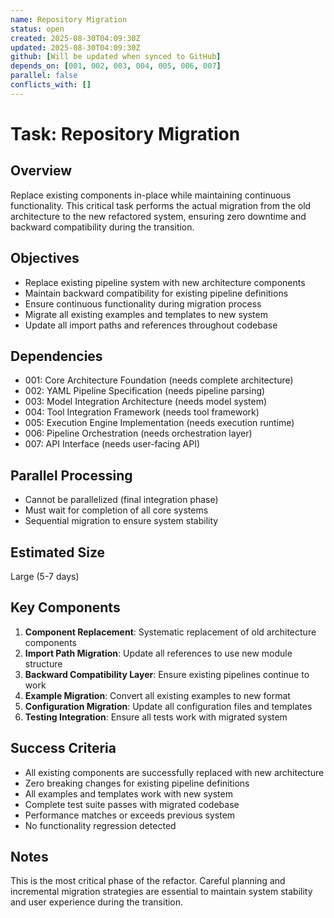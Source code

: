 ```yaml
---
name: Repository Migration
status: open
created: 2025-08-30T04:09:30Z
updated: 2025-08-30T04:09:30Z
github: [Will be updated when synced to GitHub]
depends_on: [001, 002, 003, 004, 005, 006, 007]
parallel: false
conflicts_with: []
---
```


# Task: Repository Migration

## Overview
Replace existing components in-place while maintaining continuous functionality. This critical task performs the actual migration from the old architecture to the new refactored system, ensuring zero downtime and backward compatibility during the transition.

## Objectives
- Replace existing pipeline system with new architecture components
- Maintain backward compatibility for existing pipeline definitions
- Ensure continuous functionality during migration process
- Migrate all existing examples and templates to new system
- Update all import paths and references throughout codebase

## Dependencies
- 001: Core Architecture Foundation (needs complete architecture)
- 002: YAML Pipeline Specification (needs pipeline parsing)
- 003: Model Integration Architecture (needs model system)
- 004: Tool Integration Framework (needs tool framework)
- 005: Execution Engine Implementation (needs execution runtime)
- 006: Pipeline Orchestration (needs orchestration layer)
- 007: API Interface (needs user-facing API)

## Parallel Processing
- Cannot be parallelized (final integration phase)
- Must wait for completion of all core systems
- Sequential migration to ensure system stability

## Estimated Size
Large (5-7 days)

## Key Components
1. **Component Replacement**: Systematic replacement of old architecture components
2. **Import Path Migration**: Update all references to use new module structure
3. **Backward Compatibility Layer**: Ensure existing pipelines continue to work
4. **Example Migration**: Convert all existing examples to new format
5. **Configuration Migration**: Update all configuration files and templates
6. **Testing Integration**: Ensure all tests work with migrated system

## Success Criteria
- All existing components are successfully replaced with new architecture
- Zero breaking changes for existing pipeline definitions
- All examples and templates work with new system
- Complete test suite passes with migrated codebase
- Performance matches or exceeds previous system
- No functionality regression detected

## Notes
This is the most critical phase of the refactor. Careful planning and incremental migration strategies are essential to maintain system stability and user experience during the transition.